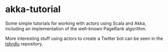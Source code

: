 akka-tutorial
==================

Some simple tutorials for working with actors using Scala and Akka, including an implementation of the well-known PageRank algorithm.

More interesting stuff using actors to create a Twitter bot can be seen in the [tshrdlu](https://github.com/utcompling/tshrdlu) repository.
